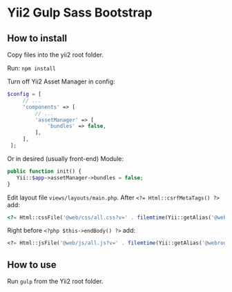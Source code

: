 # Yii2 Gulp Sass Bootstrap
## How to install
Copy files into the yii2 root folder.

Run:
`npm install`

Turn off Yii2 Asset Manager in config:
```php
$config = [
     // ...
     'components' => [
         // ...
         'assetManager' => [
             'bundles' => false,
         ],
     ],
 ];
 ```
 
 Or in desired (usually front-end) Module:
 ```php
public function init() {
    Yii::$app->assetManager->bundles = false;
}
   ```
   
   Edit layout file `views/layouts/main.php`. After `<?= Html::csrfMetaTags() ?>` add:
   
   ```php
   <?= Html::cssFile('@web/css/all.css?v=' . filemtime(Yii::getAlias('@webroot/css/all.css'))) ?>
   ```
   
   Right before `<?php $this->endBody() ?>`  add:
   ```php
   <?= Html::jsFile('@web/js/all.js?v=' . filemtime(Yii::getAlias('@webroot/js/all.js'))) ?>
   ```
   
   ## How to use
   Run `gulp` from the Yii2 root folder.
